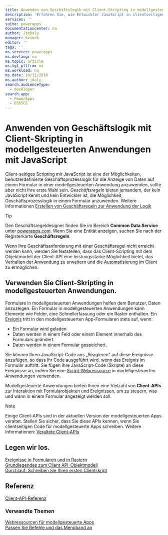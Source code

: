 ```yaml
---
title: Anwenden von Geschäftslogik mit Client-Skripting in modellgesteuerten Anwendungen mit JavaScript | Microsoft Docs
description: 'Erfahren Sie, wie Entwickler JavaScript in clientseitigen Skripten und modellgesteuerten Anwendungen verwenden können.'
services: ''
suite: powerapps
documentationcenter: na
author: JimDaly
manager: kvivek
editor: ''
tags: ''
ms.service: powerapps
ms.devlang: na
ms.topic: article
ms.tgt_pltfrm: na
ms.workload: na
ms.date: 10/31/2018
ms.author: jdaly
search.audienceType:
  - developer
search.app:
  - PowerApps
  - D365CE
---
```


# <a name="apply-business-logic-using-client-scripting-in-model-driven-apps-using-javascript"></a>Anwenden von Geschäftslogik mit Client-Skripting in modellgesteuerten Anwendungen mit JavaScript

Client-seitiges Scripting mit JavaScript ist eine der Möglichkeiten, benutzerdefinierte Geschäftsprozesslogik für die Anzeige von Daten auf einem Formular in einer modellgesteuerten Anwendung anzuwenden, sollte aber nicht Ihre erste Wahl sein. *Geschäftsregeln* bieten jemandem, der kein JavaScript kennt und kein Entwickler ist, die Möglichkeit, Geschäftsprozesslogik in einem Formular anzuwenden. Weitere Informationen [Erstellen von Geschäftsregeln zur Anwendung der Logik](/powerapps/maker/model-driven-apps/create-business-rules-recommendations-apply-logic-form)

> [!TIP]
> Den Geschäftsregeldesigner finden Sie im Bereich **Common Data Service** unter [powerapps.com](http://web.powerapps.com?utm_source=padocs&utm_medium=linkinadoc&utm_campaign=referralsfromdoc). Wenn Sie eine Entität anzeigen, suchen Sie nach der Registerkarte **Geschäftsregeln**.

Wenn Ihre Geschäftsanforderung mit einer Geschäftsregel nicht erreicht werden kann, werden Sie feststellen, dass das Client-Scripting mit dem Objektmodell der Client-API eine leistungsstarke Möglichkeit bietet, das Verhalten der Anwendung zu erweitern und die Automatisierung im Client zu ermöglichen.

## <a name="use-client-scripting-in-model-driven-apps"></a>Verwenden Sie Client-Skripting in modellgesteuerten Anwendungen.

Formulare in modellgesteuerten Anwendungen helfen dem Benutzer, Daten anzuzeigen. Ein Formular in modellgesteuerten Anwendungen kann Elemente wie Felder, eine Schnellerfassung oder ein Raster enthalten. Ein [Ereignis](clientapi/events-forms-grids.md) tritt in den modellgesteuerten App-Formularen stets auf, wenn:
- Ein Formular wird geladen
- Daten werden in einem Feld oder einem Element innerhalb des Formulars geändert.
- Daten werden in einem Formular gespeichert.

Sie können Ihren JavaScript-Code ans „Reagieren” auf diese Ereignisse anzufügen, so dass Ihr Code ausgeführt wird, wenn das Ereignis im Formular auftritt. Sie fügen Ihre JavaScript-Code (Skripte) an diese Ereignisse an, indem Sie eine [Script-Webressource](script-jscript-web-resources.md) in modellgesteuerten Anwendungen verwenden. 

Modellgesteuerte Anwendungen bieten Ihnen eine Vielzahl von **Client-APIs** zur Interaktion mit Formularobjekten und Ereignissen, um zu steuern, was und wann in einem Formular angezeigt werden soll.

> [!NOTE]
> Einige Client-APIs sind in der aktuellen Version der modellgesteuerten Apps veraltet. Stellen Sie sicher, dass Sie diese APIs kennen, wenn Sie clientseitigen Code für modellgesteuerte Apps schreiben. Weitere Informationen: [Veraltete Client-APIs](/dynamics365/get-started/whats-new/customer-engagement/important-changes-coming#some-client-apis-are-deprecated)

## <a name="get-started-here"></a>Legen wir los.

[Ereignisse in Formularen und in Rastern](clientapi/events-forms-grids.md)<br/>
[Grundlegendes zum Client API-Objektmodell](clientapi/understand-clientapi-object-model.md)<br/>
[Durchlauf: Schreiben Sie Ihren ersten Clientskript](clientapi/walkthrough-write-your-first-client-script.md)

## <a name="reference"></a>Referenz

[Client-API-Referenz](clientapi/reference.md)


### <a name="related-topics"></a>Verwandte Themen

[Webressourcen für modellgesteuerte Apps](web-resources.md)<br/>
[Passen Sie Befehle und das Menüband an](customize-commands-ribbon.md)

